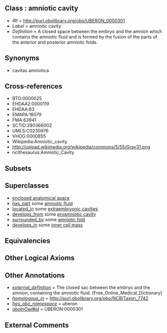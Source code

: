 
## Class : amniotic cavity

 * *IRI* = http://purl.obolibrary.org/obo/UBERON_0000301
 * *Label* = amniotic cavity
 * *Definition* = A closed space between the embryo and the amnion which contains the amniotic fluid and is formed by the fusion of the parts of the anterior and posterior amniotic folds.

## Synonyms

 * cavitas amniotica

## Cross-references

 * BTO:0000025
 * EHDAA2:0000119
 * EHDAA:83
 * EMAPA:16079
 * FMA:63941
 * SCTID:280366002
 * UMLS:C0230976
 * VHOG:0000855
 * Wikipedia:Amniotic_cavity
 * http://upload.wikimedia.org/wikipedia/commons/5/55/Gray31.png
 * ncithesaurus:Amniotic_Cavity

## Subsets


## Superclasses

 * [enclosed anatomical space](../../UBERON/67/UBERON_0012467.md)
 * [has_part](../../BFO/51/BFO_0000051.md) some [amniotic fluid](../../UBERON/73/UBERON_0000173.md)
 * [located_in](../../RO/25/RO_0001025.md) some [extraembryonic cavities](../../UBERON/66/UBERON_0012466.md)
 * [develops_from](../../RO/02/RO_0002202.md) some [proamniotic cavity](../../UBERON/42/UBERON_0009742.md)
 * [surrounded_by](../../RO/19/RO_0002219.md) some [amniotic fold](../../UBERON/71/UBERON_0005971.md)
 * [develops_in](../../RO/26/RO_0002226.md) some [inner cell mass](../../UBERON/87/UBERON_0000087.md)

## Equivalencies


## Other Logical Axioms


## Other Annotations

 * *[external_definition](../../UBPROP/01/UBPROP_0000001.md)* = The closed sac between the embryo and the amnion, containing the amniotic fluid. [Free_Online_Medical_Dictionary]
 * *[homologous_in](../../core#homologous/in/core#homologous_in.md)* = http://purl.obolibrary.org/obo/NCBITaxon_7742
 * *[has_obo_namespace](../../ce/oboInOwl#hasOBONamespace.md)* = uberon
 * *[oboInOwl#id](../../id/oboInOwl#id.md)* = UBERON:0000301

## External Comments

